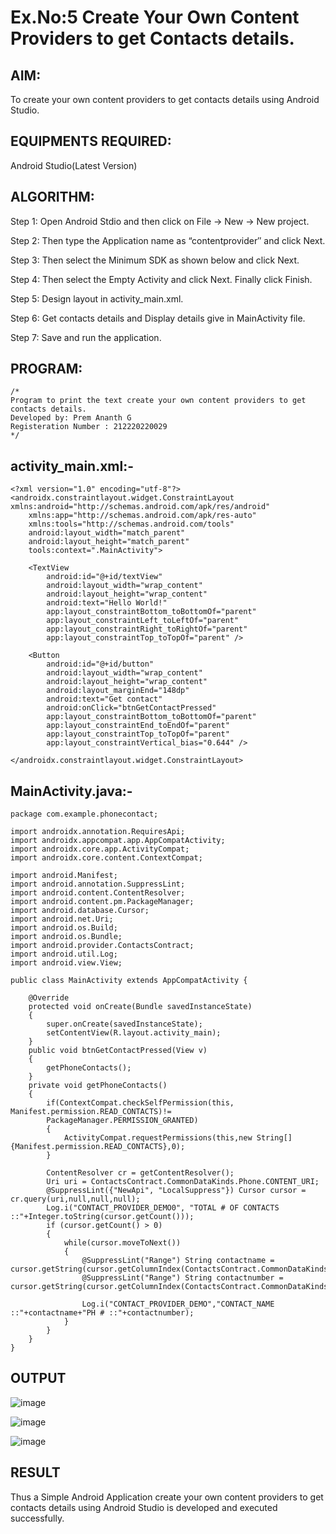
# Ex.No:5 Create Your Own Content Providers to get Contacts details.


## AIM:

To create your own content providers to get contacts details using Android Studio.

## EQUIPMENTS REQUIRED:

Android Studio(Latest Version)

## ALGORITHM:

Step 1: Open Android Stdio and then click on File -> New -> New project.

Step 2: Then type the Application name as “contentprovider″ and click Next. 

Step 3: Then select the Minimum SDK as shown below and click Next.

Step 4: Then select the Empty Activity and click Next. Finally click Finish.

Step 5: Design layout in activity_main.xml.

Step 6: Get contacts details and Display details give in MainActivity file.

Step 7: Save and run the application.

## PROGRAM:
```
/*
Program to print the text create your own content providers to get contacts details.
Developed by: Prem Ananth G
Registeration Number : 212220220029
*/
```
## activity_main.xml:-
```
<?xml version="1.0" encoding="utf-8"?>
<androidx.constraintlayout.widget.ConstraintLayout xmlns:android="http://schemas.android.com/apk/res/android"
    xmlns:app="http://schemas.android.com/apk/res-auto"
    xmlns:tools="http://schemas.android.com/tools"
    android:layout_width="match_parent"
    android:layout_height="match_parent"
    tools:context=".MainActivity">

    <TextView
        android:id="@+id/textView"
        android:layout_width="wrap_content"
        android:layout_height="wrap_content"
        android:text="Hello World!"
        app:layout_constraintBottom_toBottomOf="parent"
        app:layout_constraintLeft_toLeftOf="parent"
        app:layout_constraintRight_toRightOf="parent"
        app:layout_constraintTop_toTopOf="parent" />

    <Button
        android:id="@+id/button"
        android:layout_width="wrap_content"
        android:layout_height="wrap_content"
        android:layout_marginEnd="148dp"
        android:text="Get contact"
        android:onClick="btnGetContactPressed"
        app:layout_constraintBottom_toBottomOf="parent"
        app:layout_constraintEnd_toEndOf="parent"
        app:layout_constraintTop_toTopOf="parent"
        app:layout_constraintVertical_bias="0.644" />

</androidx.constraintlayout.widget.ConstraintLayout>
```
## MainActivity.java:-
```
package com.example.phonecontact;

import androidx.annotation.RequiresApi;
import androidx.appcompat.app.AppCompatActivity;
import androidx.core.app.ActivityCompat;
import androidx.core.content.ContextCompat;

import android.Manifest;
import android.annotation.SuppressLint;
import android.content.ContentResolver;
import android.content.pm.PackageManager;
import android.database.Cursor;
import android.net.Uri;
import android.os.Build;
import android.os.Bundle;
import android.provider.ContactsContract;
import android.util.Log;
import android.view.View;

public class MainActivity extends AppCompatActivity {

    @Override
    protected void onCreate(Bundle savedInstanceState)
    {
        super.onCreate(savedInstanceState);
        setContentView(R.layout.activity_main);
    }
    public void btnGetContactPressed(View v)
    {
        getPhoneContacts();
    }
    private void getPhoneContacts()
    {
        if(ContextCompat.checkSelfPermission(this, Manifest.permission.READ_CONTACTS)!=
        PackageManager.PERMISSION_GRANTED)
        {
            ActivityCompat.requestPermissions(this,new String[] {Manifest.permission.READ_CONTACTS},0);
        }

        ContentResolver cr = getContentResolver();
        Uri uri = ContactsContract.CommonDataKinds.Phone.CONTENT_URI;
        @SuppressLint({"NewApi", "LocalSuppress"}) Cursor cursor = cr.query(uri,null,null,null);
        Log.i("CONTACT_PROVIDER_DEMO0", "TOTAL # OF CONTACTS ::"+Integer.toString(cursor.getCount()));
        if (cursor.getCount() > 0)
        {
            while(cursor.moveToNext())
            {
                @SuppressLint("Range") String contactname = cursor.getString(cursor.getColumnIndex(ContactsContract.CommonDataKinds.Phone.DISPLAY_NAME));
                @SuppressLint("Range") String contactnumber = cursor.getString(cursor.getColumnIndex(ContactsContract.CommonDataKinds.Phone.NUMBER));

                Log.i("CONTACT_PROVIDER_DEMO","CONTACT_NAME ::"+contactname+"PH # ::"+contactnumber);
            }
        }
    }
}
```
## OUTPUT

![image](https://github.com/ManiKandan228/Mobile-Application-Development/assets/119160414/ef0bfee9-e57a-4963-b275-27e94faffe05)

![image](https://github.com/ManiKandan228/Mobile-Application-Development/assets/119160414/919875d6-7d76-469e-bc2e-e54ed80f30af)

![image](https://github.com/ManiKandan228/Mobile-Application-Development/assets/119160414/fb0a8ad1-bfcc-4d1e-ba02-45ea10fad037)


## RESULT
Thus a Simple Android Application create your own content providers to get contacts details using Android Studio is developed and executed successfully.
